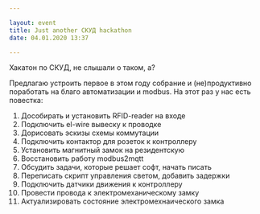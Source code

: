 ```yaml
---

layout: event
title: Just another СКУД hackathon
date: 04.01.2020 13:37

---
```

Хакатон по СКУД, не слышали о таком, а?

Предлагаю устроить первое в этом году собрание и (не)продуктивно поработать на благо автоматизации и modbus. На этот раз у нас есть повестка:

1. Дособирать и установить RFID-reader на входе
2. Подключить el-wire вывеску к проводке
3. Дорисовать эскизы схемы коммутации
4. Подключить контактор для розеток к контроллеру
5. Установить магнитный замок на резидентскую
6. Восстановить работу modbus2mqtt
7. Обсудить задачи, которые решает софт, начать писать
8. Переписать скрипт управления светом, добавить задержки
9. Подключить датчики движения к контроллеру
10. Провести провода к электромеханическому замку
11. Актуализировать состояние электромехнаического замка
